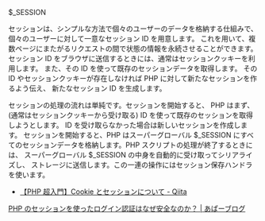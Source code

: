 $\_SESSION

セッションは、シンプルな方法で個々のユーザーのデータを格納する仕組みで、 個々のユーザーに対して一意なセッション ID を用意します。 これを用いて、複数ページにまたがるリクエストの間で状態の情報を永続させることができます。 セッション ID をブラウザに送信するときには、通常はセッションクッキーを利用します。 また、その ID を使って既存のセッションデータを取得します。 その ID やセッションクッキーが存在しなければ PHP に対して新たなセッションを作るよう伝え、 新たなセッション ID を生成します。

セッションの処理の流れは単純です。セッションを開始すると、 PHP はまず、(通常はセッションクッキーから受け取る) ID を使って既存のセッションを取得しようとします。 ID を受け取らなかった場合は新しいセッションを作成します。 セッションを開始すると、PHP はスーパーグローバル $\_SESSION にすべてのセッションデータを格納します。PHP スクリプトの処理が終了するときには、 スーパーグローバル $\_SESSION の中身を自動的に受け取ってシリアライズし、 ストレージに送信します。この一連の操作にはセッション保存ハンドラを使います。

- [【PHP 超入門】Cookie とセッションについて - Qiita](https://qiita.com/7968/items/ce03feb17c8eaa6e4672)

[PHP のセッションを使ったログイン認証はなぜ安全なのか？ | あぱーブログ](https://blog.apar.jp/php/12373/)


